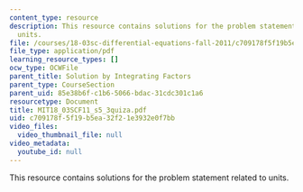 ```yaml
---
content_type: resource
description: This resource contains solutions for the problem statement related to
  units.
file: /courses/18-03sc-differential-equations-fall-2011/c709178f5f19b5ea32f21e3932e0f7bb_MIT18_03SCF11_s5_3quiza.pdf
file_type: application/pdf
learning_resource_types: []
ocw_type: OCWFile
parent_title: Solution by Integrating Factors
parent_type: CourseSection
parent_uid: 85e38b6f-c1b6-5066-bdac-31cdc301c1a6
resourcetype: Document
title: MIT18_03SCF11_s5_3quiza.pdf
uid: c709178f-5f19-b5ea-32f2-1e3932e0f7bb
video_files:
  video_thumbnail_file: null
video_metadata:
  youtube_id: null
---
```

This resource contains solutions for the problem statement related to units.

